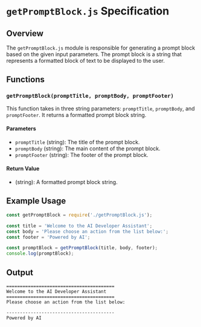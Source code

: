 # `getPromptBlock.js` Specification

## Overview

The `getPromptBlock.js` module is responsible for generating a prompt block based on the given input parameters. The prompt block is a string that represents a formatted block of text to be displayed to the user.

## Functions

### `getPromptBlock(promptTitle, promptBody, promptFooter)`

This function takes in three string parameters: `promptTitle`, `promptBody`, and `promptFooter`. It returns a formatted prompt block string.

#### Parameters

- `promptTitle` (string): The title of the prompt block.
- `promptBody` (string): The main content of the prompt block.
- `promptFooter` (string): The footer of the prompt block.

#### Return Value

- (string): A formatted prompt block string.

## Example Usage

```javascript
const getPromptBlock = require('./getPromptBlock.js');

const title = 'Welcome to the AI Developer Assistant';
const body = 'Please choose an action from the list below:';
const footer = 'Powered by AI';

const promptBlock = getPromptBlock(title, body, footer);
console.log(promptBlock);
```

## Output

```
========================================
Welcome to the AI Developer Assistant
========================================
Please choose an action from the list below:

----------------------------------------
Powered by AI
```